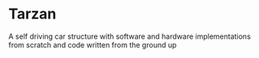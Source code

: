# Tarzan
A self driving car structure with software and hardware implementations from scratch and code written from the ground up 
